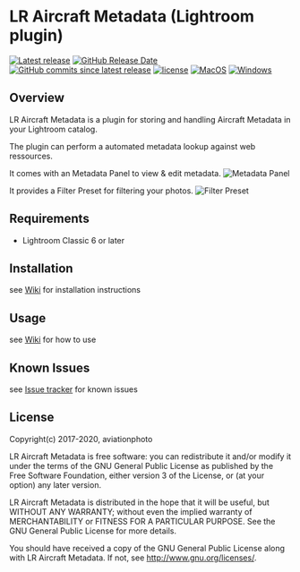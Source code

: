 # LR Aircraft Metadata (Lightroom plugin)

[![Latest release](https://img.shields.io/github/release/aviationphoto/AircraftMetadata-Lightroom-Plugin)](https://github.com/aviationphoto/AircraftMetadata-Lightroom-Plugin/releases/latest) 
[![GitHub Release Date](https://img.shields.io/github/release-date/aviationphoto/AircraftMetadata-Lightroom-Plugin)](https://github.com/aviationphoto/AircraftMetadata-Lightroom-Plugin/releases/latest) 
[![GitHub commits since latest release](https://img.shields.io/github/commits-since/aviationphoto/AircraftMetadata-Lightroom-Plugin/latest)](https://github.com/aviationphoto/AircraftMetadata-Lightroom-Plugin/commits/master) 
[![license](https://img.shields.io/github/license/aviationphoto/AircraftMetadata-Lightroom-Plugin)](https://github.com/aviationphoto/AircraftMetadata-Lightroom-Plugin/blob/master/LICENSE) 
[![MacOS](https://img.shields.io/badge/MacOS-supported-brightgreen.svg)](https://github.com/aviationphoto/AircraftMetadata-Lightroom-Plugin/wiki) 
[![Windows](https://img.shields.io/badge/Windows-supported-brightgreen.svg)](https://github.com/aviationphoto/AircraftMetadata-Lightroom-Plugin/wiki) 

## Overview
LR Aircraft Metadata is a plugin for storing and handling Aircraft Metadata in your Lightroom catalog.

The plugin can perform a automated metadata lookup against web ressources.

It comes with an Metadata Panel to view & edit metadata.
![Metadata Panel](/images/MetadataTagsetBasic.png)

It provides a Filter Preset for filtering your photos.
![Filter Preset](/images/filter_preset.png)

## Requirements
* Lightroom Classic 6 or later

## Installation
see [Wiki](https://github.com/aviationphoto/AircraftMetadata-Lightroom-Plugin/wiki/Installation) for installation instructions

## Usage
see [Wiki](https://github.com/aviationphoto/AircraftMetadata-Lightroom-Plugin/wiki) for how to use

## Known Issues
see [Issue tracker](https://github.com/aviationphoto/AircraftMetadata-Lightroom-Plugin/issues) for known issues

## License
Copyright(c) 2017-2020, aviationphoto

LR Aircraft Metadata is free software: you can redistribute it and/or modify
it under the terms of the GNU General Public License as published by
the Free Software Foundation, either version 3 of the License, or
(at your option) any later version.

LR Aircraft Metadata is distributed in the hope that it will be useful,
but WITHOUT ANY WARRANTY; without even the implied warranty of
MERCHANTABILITY or FITNESS FOR A PARTICULAR PURPOSE.  See the
GNU General Public License for more details.

You should have received a copy of the GNU General Public License
along with LR Aircraft Metadata. If not, see [<http://www.gnu.org/licenses/>](http://www.gnu.org/licenses/).
